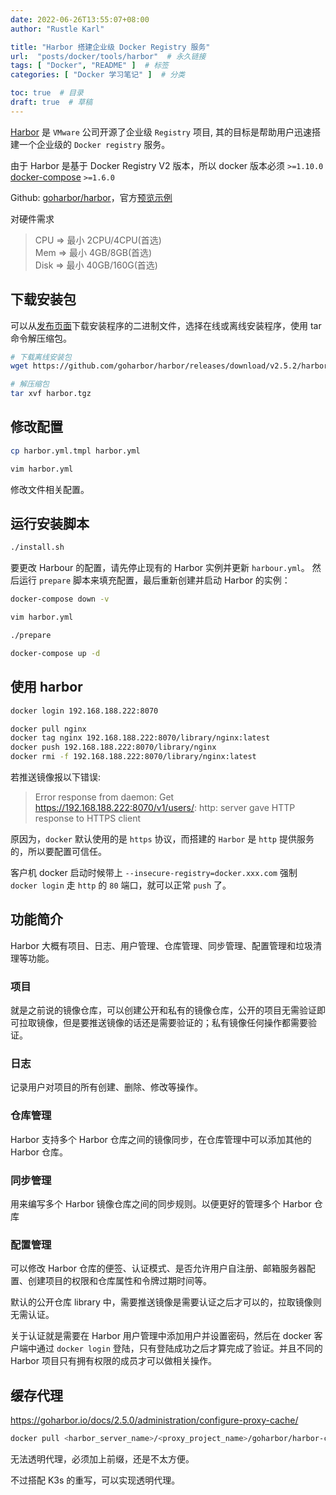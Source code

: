 ```yaml
---
date: 2022-06-26T13:55:07+08:00
author: "Rustle Karl"

title: "Harbor 搭建企业级 Docker Registry 服务"
url:  "posts/docker/tools/harbor"  # 永久链接
tags: [ "Docker", "README" ]  # 标签
categories: [ "Docker 学习笔记" ]  # 分类

toc: true  # 目录
draft: true  # 草稿
---
```


[Harbor](https://goharbor.io/) 是 `VMware` 公司开源了企业级 `Registry` 项目, 其的目标是帮助用户迅速搭建一个企业级的 `Docker registry` 服务。

由于 Harbor 是基于 Docker Registry V2 版本，所以 docker 版本必须 `>=1.10.0` [docker-compose](https://docs.docker.com/compose/install/#prerequisites) `>=1.6.0`

Github: [goharbor/harbor](https://github.com/goharbor/harbor)，官方[预览示例](https://demo.goharbor.io/)

对硬件需求

> CPU  => 最小 2CPU/4CPU(首选)  
> Mem  => 最小 4GB/8GB(首选)  
> Disk => 最小 40GB/160G(首选)  

## 下载安装包

可以从[发布页面](https://github.com/goharbor/harbor/releases)下载安装程序的二进制文件，选择在线或离线安装程序，使用 tar 命令解压缩包。

```bash
# 下载离线安装包
wget https://github.com/goharbor/harbor/releases/download/v2.5.2/harbor-offline-installer-v2.5.2.tgz -O harbor.tgz
```

```bash
# 解压缩包
tar xvf harbor.tgz
```

## 修改配置

```bash
cp harbor.yml.tmpl harbor.yml
```

```bash
vim harbor.yml
```

修改文件相关配置。

## 运行安装脚本

```bash
./install.sh
```

要更改 Harbour 的配置，请先停止现有的 Harbor 实例并更新 `harbour.yml`。 然后运行 `prepare` 脚本来填充配置，最后重新创建并启动 Harbor 的实例：

```bash
docker-compose down -v
```

```bash
vim harbor.yml
```

```bash
./prepare
```

```bash
docker-compose up -d
```

## 使用 harbor 

```bash
docker login 192.168.188.222:8070
```

```bash
docker pull nginx
docker tag nginx 192.168.188.222:8070/library/nginx:latest
docker push 192.168.188.222:8070/library/nginx
docker rmi -f 192.168.188.222:8070/library/nginx:latest
```

若推送镜像报以下错误:

> Error response from daemon: Get https://192.168.188.222:8070/v1/users/: http: server gave HTTP response to HTTPS client

原因为，`docker` 默认使用的是 `https` 协议，而搭建的 `Harbor` 是 `http` 提供服务的，所以要配置可信任。

客户机 docker 启动时候带上 `--insecure-registry=docker.xxx.com` 强制 `docker login` 走 `http` 的 `80` 端口，就可以正常 `push` 了。

## 功能简介

Harbor 大概有项目、日志、用户管理、仓库管理、同步管理、配置管理和垃圾清理等功能。

### 项目

就是之前说的镜像仓库，可以创建公开和私有的镜像仓库，公开的项目无需验证即可拉取镜像，但是要推送镜像的话还是需要验证的；私有镜像任何操作都需要验证。

### 日志

记录用户对项目的所有创建、删除、修改等操作。

### 仓库管理

Harbor 支持多个 Harbor 仓库之间的镜像同步，在仓库管理中可以添加其他的 Harbor 仓库。

### 同步管理

用来编写多个 Harbor 镜像仓库之间的同步规则。以便更好的管理多个 Harbor 仓库

### 配置管理

可以修改 Harbor 仓库的便签、认证模式、是否允许用户自注册、邮箱服务器配置、创建项目的权限和仓库属性和令牌过期时间等。

默认的公开仓库 library 中，需要推送镜像是需要认证之后才可以的，拉取镜像则无需认证。

关于认证就是需要在 Harbor 用户管理中添加用户并设置密码，然后在 docker 客户端中通过 `docker login` 登陆，只有登陆成功之后才算完成了验证。并且不同的 Harbor 项目只有拥有权限的成员才可以做相关操作。

## 缓存代理

https://goharbor.io/docs/2.5.0/administration/configure-proxy-cache/


```bash
docker pull <harbor_server_name>/<proxy_project_name>/goharbor/harbor-core:dev
```

无法透明代理，必须加上前缀，还是不太方便。

不过搭配 K3s 的重写，可以实现透明代理。
